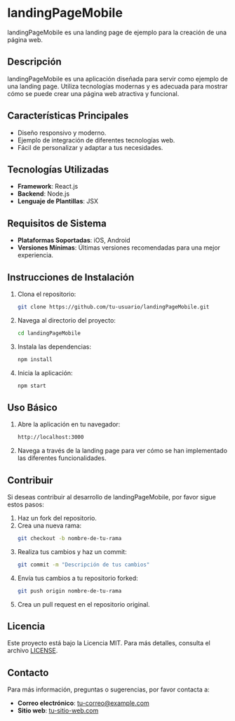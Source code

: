 # landingPageMobile

landingPageMobile es una landing page de ejemplo para la creación de una página web.

## Descripción

landingPageMobile es una aplicación diseñada para servir como ejemplo de una landing page. Utiliza tecnologías modernas y es adecuada para mostrar cómo se puede crear una página web atractiva y funcional.

## Características Principales

- Diseño responsivo y moderno.
- Ejemplo de integración de diferentes tecnologías web.
- Fácil de personalizar y adaptar a tus necesidades.

## Tecnologías Utilizadas

- **Framework**: React.js
- **Backend**: Node.js
- **Lenguaje de Plantillas**: JSX

## Requisitos de Sistema

- **Plataformas Soportadas**: iOS, Android
- **Versiones Mínimas**: Últimas versiones recomendadas para una mejor experiencia.

## Instrucciones de Instalación

1. Clona el repositorio:
    ```bash
    git clone https://github.com/tu-usuario/landingPageMobile.git
    ```
2. Navega al directorio del proyecto:
    ```bash
    cd landingPageMobile
    ```
3. Instala las dependencias:
    ```bash
    npm install
    ```
4. Inicia la aplicación:
    ```bash
    npm start
    ```

## Uso Básico

1. Abre la aplicación en tu navegador:
    ```bash
    http://localhost:3000
    ```
2. Navega a través de la landing page para ver cómo se han implementado las diferentes funcionalidades.

## Contribuir

Si deseas contribuir al desarrollo de landingPageMobile, por favor sigue estos pasos:

1. Haz un fork del repositorio.
2. Crea una nueva rama:
    ```bash
    git checkout -b nombre-de-tu-rama
    ```
3. Realiza tus cambios y haz un commit:
    ```bash
    git commit -m "Descripción de tus cambios"
    ```
4. Envía tus cambios a tu repositorio forked:
    ```bash
    git push origin nombre-de-tu-rama
    ```
5. Crea un pull request en el repositorio original.

## Licencia

Este proyecto está bajo la Licencia MIT. Para más detalles, consulta el archivo [LICENSE](LICENSE).

## Contacto

Para más información, preguntas o sugerencias, por favor contacta a:
- **Correo electrónico**: tu-correo@example.com
- **Sitio web**: [tu-sitio-web.com](http://tu-sitio-web.com)
